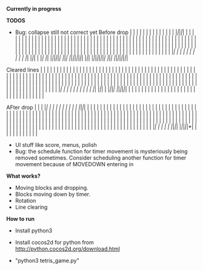 **Currently in progress**

**TODOS**
* Bug: collapse still not correct yet
Before drop
| | | | | | | | | | |
| | | |*|*|*|*| | | |
| | | | | | | | | | |
| | | | | | | | | | |
| | | | | | | | | | |
| | | | | | | | | | |
| | | | | | | | | | |
| | | | | | | | | | |
| | | | | | | | | | |
| | | | | | | | | | |
| | | | | | | | | | |
| | | | | | | | | | |
| | | | | | | | | | |
| | | | | | | | | | |
| | | | | | | | | | |
| | | | | | | | | | |
| | | | | | |*| | | |
| | | | | | |*| |*|*|
| |*| |*| |*|*|*|*|*|
|*|*| |*|*|*|*|*|*|*|
|*|*| |*|*|*|*|*|*|*|
|*|*| |*|*|*|*|*|*|*|

Cleared lines
| | | | | | | | | | |
| | | | | | | | | | |
| | | | | | | | | | |
| | | | | | | | | | |
| | | | | | | | | | |
| | | | | | | | | | |
| | | | | | | | | | |
| | | | | | | | | | |
| | | | | | | | | | |
| | | | | | | | | | |
| | | | | | | | | | |
| | | | | | | | | | |
| | | | | | | | | | |
| | | | | | | | | | |
| | | | | | | | | | |
| | | | | | | | | | |
| | | | | | |*| | | |
| | | | | | |*| |*|*|
| |*|*|*| |*|*|*|*|*|
| | | | | | | | | | |
| | | | | | | | | | |
| | | | | | | | | | |

AFter drop
| | | |*| | | | | | |
| | | |*|*|*| | | | |
| | | | | | | | | | |
| | | | | | | | | | |
| | | | | | | | | | |
| | | | | | | | | | |
| | | | | | | | | | |
| | | | | | | | | | |
| | | | | | | | | | |
| | | | | | | | | | |
| | | | | | | | | | |
| | | | | | | | | | |
| | | | | | | | | | |
| | | | | | | | | | |
| | | | | | | | | | |
| | | | | | | | | | |
| | | | | | | | | | |
| | | | | | | | | | |
| | | | | | | | | | |
| | | | | | |*| | | |
| |*|*|*| |*|*|*|*|*|
| | | | | | | | | | |


* UI stuff like score, menus, polish
* Bug: the schedule function for timer movement is mysteriously being removed sometimes. Consider scheduling another function for timer movement because of MOVEDOWN entering in




**What works?**
* Moving blocks and dropping. 
* Blocks moving down by timer.
* Rotation
* Line clearing

**How to run**

- Install python3

- Install cocos2d for python from http://python.cocos2d.org/download.html

- "python3 tetris_game.py"
